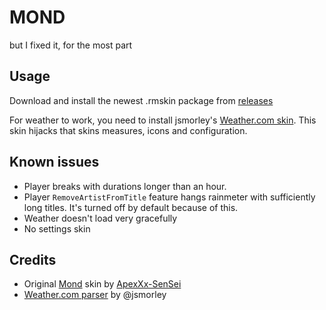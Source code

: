 # MOND

but I fixed it, for the most part

## Usage

Download and install the newest .rmskin package from [releases](./releases/latest)

For weather to work, you need to install jsmorley's [Weather.com skin](https://forum.rainmeter.net/viewtopic.php?f=118&t=34628#p171501). This skin hijacks that skins measures, icons and configuration.

## Known issues

- Player breaks with durations longer than an hour.
- Player `RemoveArtistFromTitle` feature hangs rainmeter with sufficiently long titles. It's turned off by default because of this.
- Weather doesn't load very gracefully
- No settings skin

## Credits

- Original [Mond](https://www.deviantart.com/apexxx-sensei/art/Mond-762455575) skin by [ApexXx-SenSei](https://www.deviantart.com/apexxx-sensei)
- [Weather.com parser](https://forum.rainmeter.net/viewtopic.php?f=118&t=34628#p171501) by @jsmorley
